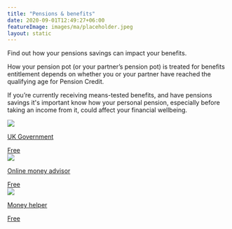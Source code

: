 ```yaml
---
title: "Pensions & benefits"
date: 2020-09-01T12:49:27+06:00
featureImage: images/ma/placeholder.jpeg
layout: static
---
```


Find out how your pensions savings can impact your benefits.

How your pension pot (or your partner’s pension pot) is treated for benefits entitlement depends on whether you or your partner have reached the qualifying age for Pension Credit.

If you’re currently receiving means-tested benefits, and have pensions savings it's important know how your personal pension, especially before taking an income from it, could affect your financial wellbeing.

<a class="ma-link" href="https://www.gov.uk/government/publications/pension-freedoms-and-dwp-benefits/pension-freedoms-and-dwp-benefits"><div class="ma-card ma-card-Wealth"><div class="ma-icon"><img src ="/images/icon-check.png"/></div><div class="ma-name"><p>UK Government</p></div><div class="ma-paid-text"><span>Free</span></div></div></a><a class="ma-link" href="https://www.onlinemoneyadvisor.co.uk/pensions/personal-pensions/personal-pension-benefits/"><div class="ma-card ma-card-Wealth"><div class="ma-icon"><img src ="/images/icon-check.png"/></div><div class="ma-name"><p>Online money advisor</p></div><div class="ma-paid-text"><span>Free</span></div></div></a><a class="ma-link" href="https://www.moneyhelper.org.uk/en/pensions-and-retirement/pension-wise/"><div class="ma-card ma-card-Wealth"><div class="ma-icon"><img src ="/images/icon-check.png"/></div><div class="ma-name"><p>Money helper</p></div><div class="ma-paid-text"><span>Free</span></div></div></a>  

<br/><br/>






